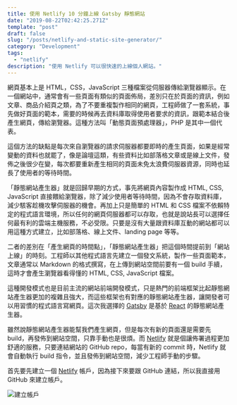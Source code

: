 ```yaml
---
title: 使用 Netlify 10 分鐘上線 Gatsby 靜態網站
date: "2019-08-22T02:42:25.271Z"
template: "post"
draft: false
slug: "/posts/netlify-and-static-site-generator/"
category: "Development"
tags:
  - "netlify"
description: "使用 Netlify 可以很快速的上線個人網站。"
---
```


網頁基本上是 HTML，CSS，JavaScript 三種檔案從伺服器傳給瀏覽器顯示。在一個網站中，通常會有一些頁面有類似的頁面佈局，差別只在於頁面的資訊，例如文章、商品介紹頁之類，為了不要重複製作相同的網頁，工程師做了一套系統，事先做好頁面的範本，需要的時候再去資料庫取得使用者要求的資訊，跟範本結合後產生網頁，傳給瀏覽器。這種方法叫「動態頁面預處理器」，PHP 是其中一個代表。

這個方法的缺點是每次來自瀏覽器的請求伺服器都要即時的產生頁面，如果是經常變動的資料也就罷了，像是論壇這類，有些資料比如部落格文章或是線上文件，發佈之後很少在變，每次都要重新產生相同的頁面未免太浪費伺服器資源，同時也延長了使用者的等待時間。

「靜態網站產生器」就是回歸早期的方式，事先將網頁內容製作成 HTML, CSS, JavaScript 直接餵給瀏覽器，除了減少使用者等待時間，因為不會存取資料庫，減少駭客趁機攻擊伺服器的機會。再加上只是簡單的 HTML 和 CSS 檔案不依賴特定的程式語言環境，所以任何的網頁伺服器都可以存取，也就是說站長可以選擇任何最有利的雲端主機服務，不必受限。只要是沒有大量跟資料庫互動的網站都可以用這種方式建立，比如部落格、線上文件、landing page 等等。

二者的差別在「產生網頁的時間點」，「靜態網站產生器」把這個時間提前到「網站上線」的時刻。工程師以其他程式語言先建立一個發文系統，製作一些頁面範本，文章通常以 Markdown 的格式撰寫，在上傳到網站空間前要有一個 build 手續，這時才會產生瀏覽器看得懂的 HTML, CSS, JavaScript 檔案。

這種開發模式也是目前主流的網站前端開發模式，只是熱門的前端框架比起靜態網站產生器更加的複雜且強大，而這些框架也有對應的靜態網站產生器，讓開發者可以用習慣的程式語言寫網頁。這次我選擇的 [Gatsby](https://www.gatsbyjs.org) 是基於 [React](https://reactjs.org) 的靜態網站產生器。

雖然說靜態網站產生器能幫我們產生網頁，但是每次有新的頁面還是需要先 build，再發佈到網站空間，只靠手動也是很煩。而 [Netlify](https://www.netlify.com/?utm_source=podcast&utm_medium=partner&utm_campaign=syntax) 就是個讓佈署過程更加舒適的服務，只要連結網站的 GitHub repo，每當有新的 commit 時，Netlify 就會自動執行 build 指令，並且發佈到網站空間，減少工程師手動的步驟。

首先要先建立一個 [Netlify](https://www.netlify.com/?utm_source=podcast&utm_medium=partner&utm_campaign=syntax) 帳戶，因為接下來要跟 GitHub 連結，所以我直接用 GitHub 來建立帳戶。

![建立帳戶](/media/2019-08-22/01.jpg)